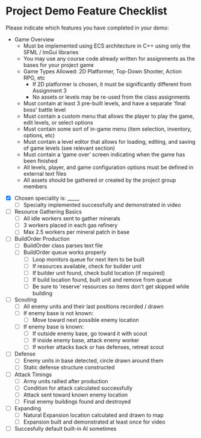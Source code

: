 
# Project Demo Feature Checklist

Please indicate which features you have completed in your demo:

- Game Overview
  - Must be implemented using ECS architecture in C++ using only the SFML / ImGui libraries
  - You may use any course code already written for assignments as the bases for your project game
  - Game Types Allowed: 2D Platformer, Top-Down Shooter, Action RPG, etc
    - If 2D platformer is chosen, it must be significantly different from Assignment 3
    - No assets or levels may be re-used from the class assignments
  - Must contain at least 3 pre-built levels, and have a separate 'final boss' battle level
  -	Must contain a custom menu that allows the player to play the game, edit levels, or select options
  - Must contain some sort of in-game menu (item selection, inventory, options, etc)
  - Must contain a level editor that allows for loading, editing, and saving of game levels (see relevant section)
  - Must contain a ‘game over’ screen indicating when the game has been finished
  - All levels, player, and game configuration options must be defined in external text files
  - All assets should be gathered or created by the project group members


- [x] Chosen speciality is: _____
  - [ ] Specialty implemented successfully and demonstrated in video
- [ ] Resource Gathering Basics
  - [ ] All idle workers sent to gather minerals
  - [ ] 3 workers placed in each gas refinery
  - [ ] Max 2.5 workers per mineral patch in base
- [ ] BuildOrder Production
  - [ ] BuildOrder class parses text file
  - [ ] BuildOrder queue works properly
    - [ ] Loop monitors queue for next item to be built
    - [ ] If resources available, check for builder unit
    - [ ] If builder unit found, check build location (if required)
    - [ ] If build location found, built unit and remove from queue
    - [ ] Be sure to 'reserve' resources so items don't get skipped while building
- [ ] Scouting
  - [ ] All enemy units and their last positions recorded / drawn
  - [ ] If enemy base is not known:
    - [ ] Move toward next possible enemy location
  - [ ] If enemy base is known:
    - [ ] If outside enemy base, go toward it with scout
    - [ ] If inside enemy base, attack enemy worker
    - [ ] If worker attacks back or has defenses, retreat scout
- [ ] Defense
  - [ ] Enemy units in base detected, circle drawn around them
  - [ ] Static defense structure constructed
- [ ] Attack Timings
  - [ ] Army units rallied after production
  - [ ] Condition for attack calculated successfully
  - [ ] Attack sent toward known enemy location
  - [ ] Final enemy buildings found and destroyed
- [ ] Expanding
  - [ ] Natural Expansion location calculated and drawn to map
  - [ ] Expansion built and demonstrated at least once for video
- [ ] Succesfully default built-in AI sometimes